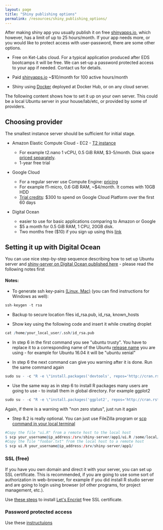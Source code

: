 ```yaml
---
layout: page
title: "Shiny publishing options"
permalink: /resources/shiny_publishing_options/
---
```



After making shiny app you usually publish it on free [shinyapps.io](http://www.shinyapps.io/#_pricing), which however, has a limit of up to 25 hours/month. If your app needs more, or you would like to protect access with user-password, there are some other options. 

* Free on Ket-Labs cloud. For a typical application produced after EDS bootcamps it will be free. We can set-up a password protected access to your app if needed. Contact us for details.

* Paid [shinyapps.io](http://www.shinyapps.io/#_pricing) ~$10/month for 100 active hours/month 

* Shiny using [Docker](https://www.r-bloggers.com/dockerizing-a-shiny-app/) deployed at Docker Hub, or on any cloud server. 

The following content shows how to set it up on your own server. This could be a local Ubuntu server in your house/lab/etc, or provided by some of providers. 

## Choosing provider
The smallest instance server should be sufficient for initial stage. 

* Amazon Elastic Compute Cloud - EC2 - [T2 instance](https://aws.amazon.com/blogs/aws/ec2-update-t2-nano-instances-now-available/) 
    + For example t2.nano 1 vCPU, 0.5 GiB RAM, $3-5/month. Disk space [priced separately](https://aws.amazon.com/ebs/pricing/). 
    + 1-year free trial

* Google Cloud
    + For a regular server use Compute Engine: [pricing](https://cloud.google.com/compute/pricing)
    + For example f1-micro, 0.6 GiB RAM, ~$4/month. It comes with 10GB HDD
    + [Trial credits](https://cloud.google.com/free-trial/): $300 to spend on Google Cloud Platform over the first 60 days

*  Digital Ocean
    + easier to use for basic applications comparing to Amazon or Google
    + $5 a month for 0.5 GiB RAM, 1 CPU, 20GB disk. 
    + Two months free ($10) if you sign up using this [link](https://m.do.co/c/4981ead00c3c)

## Setting it up with Digital Ocean

You can use nice step-by-step sequence describing how to set up Ubuntu server and [shiny-server on Digital Ocean published here](http://deanattali.com/2015/05/09/setup-rstudio-shiny-server-digital-ocean/) - please read the following notes first

#### Notes:

- To generate ssh key-pairs [(Linux, Mac)](https://www.digitalocean.com/community/tutorials/how-to-set-up-ssh-keys--2) (you can find instructions for Windows as well):

```r
ssh-keygen -t rsa
```

- Backup to secure location files id_rsa.pub, id_rsa, known_hosts

- Show key using the following code and insert it while creating droplet
    

```r
cat /home/your_local_user/.ssh/id_rsa.pub
```

- In step 6 in the first command you see "ubuntu trusty". You have to replace it to a corresponding name of the Ubuntu [release name](https://wiki.ubuntu.com/Releases) you are using - for example for Ubuntu 16.04 it will be "ubuntu xenial"

- In step 6 the next command can give you warning after it is done. Run the same command again

```r
sudo su - -c "R -e \"install.packages('devtools', repos='http://cran.rstudio.com/')\""
```

- Use the same way as in step 6 to install R packages many users are going to use - to install them in global directory. For example ggplot2

```r
sudo su - -c "R -e \"install.packages('ggplot2', repos='http://cran.rstudio.com/')\""
```
Again, if there is a warning with "non zero status", just run it again

- Step 8.2 is really optional. You can just use FileZilla program or [scp command in your local terminal](http://www.hypexr.org/linux_scp_help.php) 

```r
#Copy the file "ui.R" from a remote host to the local host
$ scp your_username@ip_address:/srv/shiny-server/app1/ui.R /some/local/directory
#Copy the file "foobar.txt" from the local host to a remote host
$ scp ui.R your_username@ip_address:/srv/shiny-server/app1/
```

### SSL (free)
If you have you own domain and direct it with your server, you can set up SSL certificate. This is recommended, if you are going to use some sort of authorization in web-browser, for example if you did install R studio server and are going to login using browser (of other programs, for project management, etc.). 

Use [these steps](https://www.digitalocean.com/community/tutorials/how-to-secure-nginx-with-let-s-encrypt-on-ubuntu-14-04) to install [Let's Encript](https://letsencrypt.org/)  free SSL certificate. 

### Password protected access
Use these [instructuions](https://www.r-bloggers.com/add-authentication-to-shiny-server-with-nginx/)

